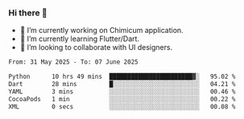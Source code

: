 ### Hi there 👋

<!--
**devcat37/devcat37** is a ✨ _special_ ✨ repository because its `README.md` (this file) appears on your GitHub profile.-->


- 🔭 I’m currently working on Chimicum application.
- 🌱 I’m currently learning Flutter/Dart.
- 👯 I’m looking to collaborate with UI designers.
<!-- - 🤔 I’m looking for help with ... -->

<!--START_SECTION:waka-->

```txt
From: 31 May 2025 - To: 07 June 2025

Python      10 hrs 49 mins  ███████████████████████▓░   95.02 %
Dart        28 mins         █░░░░░░░░░░░░░░░░░░░░░░░░   04.21 %
YAML        3 mins          ░░░░░░░░░░░░░░░░░░░░░░░░░   00.46 %
CocoaPods   1 min           ░░░░░░░░░░░░░░░░░░░░░░░░░   00.22 %
XML         0 secs          ░░░░░░░░░░░░░░░░░░░░░░░░░   00.08 %
```

<!--END_SECTION:waka-->
